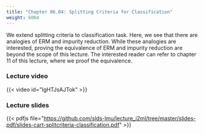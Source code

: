 ```yaml
---
title: "Chapter 06.04: Splitting Criteria for Classification"
weight: 6004
---
```

We extend splitting criteria to classification task.
Here, we see that there are analogies of ERM and impurity reduction.
While these analogies are interested, proving the equivalence of ERM and impurity reduction are beyond the scope of this lecture.
The interested reader can refer to chapter 11 of this lecture, where we proof the equivalence.

### Lecture video

<!--THIS NEEDS TO BE UPDATED AS SOON AS VIDEOS EXIST; SO FAR DUPLICATED-->

{{< video id="IgHTJsAJTok" >}}

### Lecture slides

<!--THIS NEEDS TO BE UPDATED AS SOON AS VIDEOS EXIST; SO FAR DUPLICATED-->

{{< pdfjs file="https://github.com/slds-lmu/lecture_i2ml/tree/master/slides-pdf/slides-cart-splitcriteria-classification.pdf" >}}
